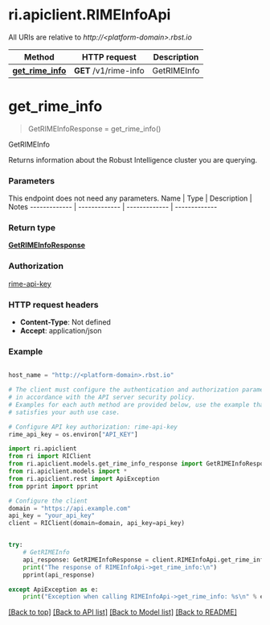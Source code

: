 # ri.apiclient.RIMEInfoApi

All URIs are relative to *http://&lt;platform-domain&gt;.rbst.io*

Method | HTTP request | Description
------------- | ------------- | -------------
[**get_rime_info**](#get_rime_info) | **GET** /v1/rime-info | GetRIMEInfo

# **get_rime_info**
> GetRIMEInfoResponse  = get_rime_info()

GetRIMEInfo

Returns information about the Robust Intelligence cluster you are querying.

### Parameters

This endpoint does not need any parameters.
Name | Type | Description  | Notes
------------- | ------------- | ------------- | -------------

### Return type

[**GetRIMEInfoResponse**](GetRIMEInfoResponse.md)

### Authorization


[rime-api-key](../README.md#rime-api-key)

### HTTP request headers

- **Content-Type**: Not defined
- **Accept**: application/json

### Example
```python

host_name = "http://<platform-domain>.rbst.io"

# The client must configure the authentication and authorization parameters
# in accordance with the API server security policy.
# Examples for each auth method are provided below, use the example that
# satisfies your auth use case.

# Configure API key authorization: rime-api-key
rime_api_key = os.environ["API_KEY"]

```

```python
import ri.apiclient
from ri import RIClient
from ri.apiclient.models.get_rime_info_response import GetRIMEInfoResponse
from ri.apiclient.models import *
from ri.apiclient.rest import ApiException
from pprint import pprint

# Configure the client
domain = "https://api.example.com"
api_key = "your_api_key"
client = RIClient(domain=domain, api_key=api_key)


try:
    # GetRIMEInfo
    api_response: GetRIMEInfoResponse = client.RIMEInfoApi.get_rime_info()
    print("The response of RIMEInfoApi->get_rime_info:\n")
    pprint(api_response)

except ApiException as e:
    print("Exception when calling RIMEInfoApi->get_rime_info: %s\n" % e)
```



[[Back to top]](#) [[Back to API list]](../README.md#documentation-for-api-endpoints) [[Back to Model list]](../README.md#documentation-for-models) [[Back to README]](../README.md)

